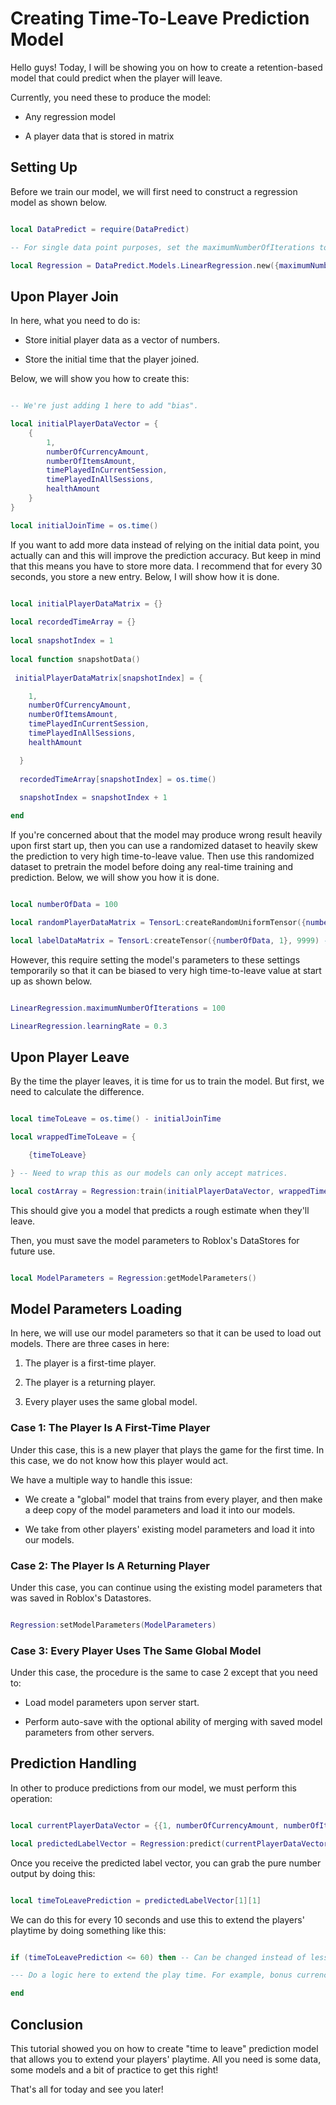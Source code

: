 # Creating Time-To-Leave Prediction Model

Hello guys! Today, I will be showing you on how to create a retention-based model that could predict when the player will leave.

Currently, you need these to produce the model:

* Any regression model

* A player data that is stored in matrix

## Setting Up

Before we train our model, we will first need to construct a regression model as shown below.

```lua

local DataPredict = require(DataPredict)

-- For single data point purposes, set the maximumNumberOfIterations to 1 to avoid overfitting. Additionally, the more number of maximumNumberOfIterations you have, the lower the learningRate it should be to avoid "inf" and "nan" issues.

local Regression = DataPredict.Models.LinearRegression.new({maximumNumberOfIterations = 1, learningRate = 0.3})

```

## Upon Player Join

In here, what you need to do is:

* Store initial player data as a vector of numbers.

* Store the initial time that the player joined.

Below, we will show you how to create this:

```lua

-- We're just adding 1 here to add "bias".

local initialPlayerDataVector = {
    {
        1,
        numberOfCurrencyAmount,
        numberOfItemsAmount,
        timePlayedInCurrentSession,
        timePlayedInAllSessions,
        healthAmount
    }
}

local initialJoinTime = os.time()

```

If you want to add more data instead of relying on the initial data point, you actually can and this will improve the prediction accuracy. But keep in mind that this means you have to store more data. I recommend that for every 30 seconds, you store a new entry. Below, I will show how it is done.

```lua

local initialPlayerDataMatrix = {}
  
local recordedTimeArray = {}
  
local snapshotIndex = 1
  
local function snapshotData()
  
 initialPlayerDataMatrix[snapshotIndex] = {

    1,
    numberOfCurrencyAmount,
    numberOfItemsAmount,
    timePlayedInCurrentSession,
    timePlayedInAllSessions,
    healthAmount

  }
  
  recordedTimeArray[snapshotIndex] = os.time()
  
  snapshotIndex = snapshotIndex + 1

end

```

If you're concerned about that the model may produce wrong result heavily upon first start up, then you can use a randomized dataset to heavily skew the prediction to very high time-to-leave value. Then use this randomized dataset to pretrain the model before doing any real-time training and prediction. Below, we will show you how it is done.

```lua

local numberOfData = 100

local randomPlayerDataMatrix = TensorL:createRandomUniformTensor({numberOfData, 6}, -100, 100) -- 100 random data with 6 features (including one "bias")

local labelDataMatrix = TensorL:createTensor({numberOfData, 1}, 9999) -- Making sure that at all values, it predicts very high time-to-leave value. Do not use math.huge here.

```

However, this require setting the model's parameters to these settings temporarily so that it can be biased to very high time-to-leave value at start up as shown below.

```lua

LinearRegression.maximumNumberOfIterations = 100

LinearRegression.learningRate = 0.3

```

## Upon Player Leave

By the time the player leaves, it is time for us to train the model. But first, we need to calculate the difference.

```lua

local timeToLeave = os.time() - initialJoinTime

local wrappedTimeToLeave = {

    {timeToLeave}

} -- Need to wrap this as our models can only accept matrices.

local costArray = Regression:train(initialPlayerDataVector, wrappedTimeToLeave)

```

This should give you a model that predicts a rough estimate when they'll leave.

Then, you must save the model parameters to Roblox's DataStores for future use.

```lua

local ModelParameters = Regression:getModelParameters()

```

## Model Parameters Loading 

In here, we will use our model parameters so that it can be used to load out models. There are three cases in here:

1. The player is a first-time player.

2. The player is a returning player.

3. Every player uses the same global model.

### Case 1: The Player Is A First-Time Player

Under this case, this is a new player that plays the game for the first time. In this case, we do not know how this player would act.

We have a multiple way to handle this issue:

* We create a "global" model that trains from every player, and then make a deep copy of the model parameters and load it into our models.

* We take from other players' existing model parameters and load it into our models.

### Case 2: The Player Is A Returning Player

Under this case, you can continue using the existing model parameters that was saved in Roblox's Datastores.

```lua

Regression:setModelParameters(ModelParameters)

```

### Case 3: Every Player Uses The Same Global Model

Under this case, the procedure is the same to case 2 except that you need to:

* Load model parameters upon server start.

* Perform auto-save with the optional ability of merging with saved model parameters from other servers.

## Prediction Handling

In other to produce predictions from our model, we must perform this operation:

```lua

local currentPlayerDataVector = {{1, numberOfCurrencyAmount, numberOfItemsAmount, timePlayedInCurrentSession, timePlayedInAllSessions, healthAmount}}

local predictedLabelVector = Regression:predict(currentPlayerDataVector)

```

Once you receive the predicted label vector, you can grab the pure number output by doing this:

```lua

local timeToLeavePrediction = predictedLabelVector[1][1]

```

We can do this for every 10 seconds and use this to extend the players' playtime by doing something like this:

```lua

if (timeToLeavePrediction <= 60) then -- Can be changed instead of less than 60 seconds.

--- Do a logic here to extend the play time. For example, bonus currency multiplier duration or random event.

end

```

## Conclusion

This tutorial showed you on how to create "time to leave" prediction model that allows you to extend your players' playtime. All you need is some data, some models and a bit of practice to get this right!

That's all for today and see you later!
